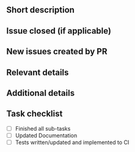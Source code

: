 ## Short description

## Issue closed (if applicable)

## New issues created by PR

## Relevant details

## Additional details

## Task checklist

- [ ] Finished all sub-tasks
- [ ] Updated Documentation
- [ ] Tests written/updated and implemented to CI
